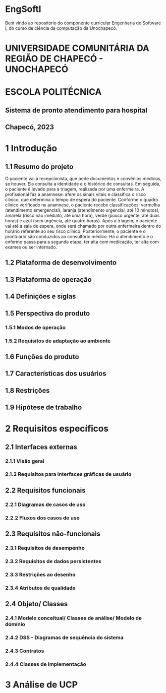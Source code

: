 # EngSoftl
Bem vindo ao repositório do componente curricular Engenharia de Software I, do curso de ciência da computação da Unochapecó.

# UNIVERSIDADE COMUNITÁRIA DA REGIÃO DE CHAPECÓ - UNOCHAPECÓ
# ESCOLA POLITÉCNICA 

## Sistema de pronto atendimento para hospital

## Chapecó, 2023

# 1 Introdução
## 1.1 Resumo do projeto 
  O paciente vai à recepcionista, que pede documentos e convênios médicos, se houver. Ela consulta a identidade e o histórico de consultas. Em seguida, o paciente é levado para a triagem, realizada por uma enfermeira. A profissional faz a anamnese: afere os sinais vitais e classifica o risco clínico, que determina o tempo de espera do paciente.
  Conforme o quadro clínico verificado na anamnese, o paciente recebe classificações: vermelha (atendimento emergencial), laranja (atendimento urgencial, até 10 minutos), amarela (risco não imediato, até uma hora), verde (pouco urgente, até duas horas) e azul (sem urgência, até quatro horas).
  Após a triagem, o paciente vai até a sala de espera, onde será chamado por outra enfermeira dentro do horário referente ao seu risco clínico. Posteriormente, o paciente e o prontuário são conduzidos ao consultório médico. Há o atendimento e o enfermo passa para a segunda etapa: ter alta com medicação, ter alta com exames ou ser internado. 
## 1.2 Plataforma de desenvolvimento
## 1.3 Plataforma de operação
## 1.4 Definições e siglas
## 1.5 Perspectiva do produto
### 1.5.1 Modos de operação
### 1.5.2 Requisitos de adaptação ao ambiente
## 1.6 Funções do produto
## 1.7 Características dos usuários
## 1.8 Restrições
## 1.9 Hipótese de trabalho

# 2 Requisitos específicos
## 2.1 Interfaces externas
### 2.1.1 Visão geral
### 2.1.2 Requisitos para interfaces gráficas de usuário
## 2.2 Requisitos funcionais
### 2.2.1 Diagramas de casos de uso
### 2.2.2 Fluxos dos casos de uso
## 2.3 Requisitos não-funcionais
### 2.3.1 Requisitos de desempenho
### 2.3.2 Requisitos de dados persistentes
### 2.3.3 Restrições ao desenho
### 2.3.4 Atributos de qualidade
## 2.4 Objeto/ Classes
### 2.4.1 Modelo conceitual/ Classes de análise/ Modelo de domínio
### 2.4.2 DSS - Diagramas de sequência do sistema
### 2.4.3 Contratos
### 2.4.4 Classes de implementação

# 3 Análise de UCP




